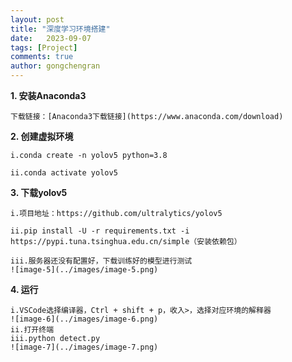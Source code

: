 ```yaml
---
layout: post
title: "深度学习环境搭建"
date:   2023-09-07
tags: [Project]
comments: true
author: gongchengran
---
```


**1. 安装Anaconda3**
```
下载链接：[Anaconda3下载链接](https://www.anaconda.com/download)
```

**2. 创建虚拟环境**     

```
i.conda create -n yolov5 python=3.8   

ii.conda activate yolov5
```
   
**3. 下载yolov5**  

```  
i.项目地址：https://github.com/ultralytics/yolov5

ii.pip install -U -r requirements.txt -i https://pypi.tuna.tsinghua.edu.cn/simple（安装依赖包）

iii.服务器还没有配置好，下载训练好的模型进行测试
![image-5](../images/image-5.png)
```  

**4. 运行**   

```  
i.VSCode选择编译器，Ctrl + shift + p，收入>，选择对应环境的解释器   
![image-6](../images/image-6.png)   
ii.打开终端     
iii.python detect.py     
![image-7](../images/image-7.png)      
```  
        
